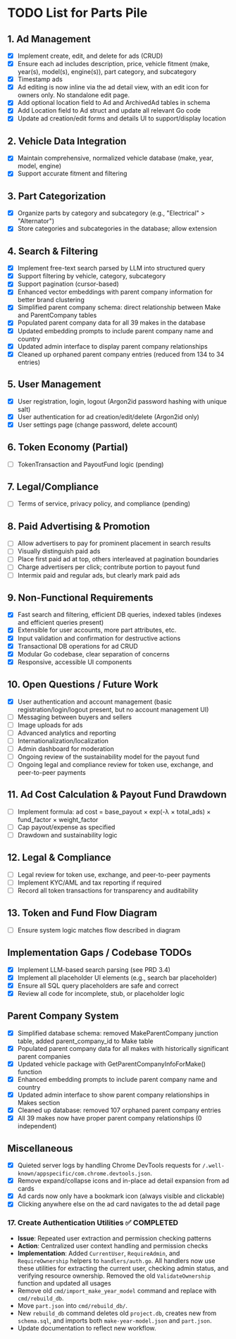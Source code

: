 # TODO List for Parts Pile

## 1. Ad Management
- [x] Implement create, edit, and delete for ads (CRUD)
- [x] Ensure each ad includes description, price, vehicle fitment (make, year(s), model(s), engine(s)), part category, and subcategory
- [x] Timestamp ads
- [x] Ad editing is now inline via the ad detail view, with an edit icon for owners only. No standalone edit page.
- [x] Add optional location field to Ad and ArchivedAd tables in schema
- [x] Add Location field to Ad struct and update all relevant Go code
- [x] Update ad creation/edit forms and details UI to support/display location

## 2. Vehicle Data Integration
- [x] Maintain comprehensive, normalized vehicle database (make, year, model, engine)
- [x] Support accurate fitment and filtering

## 3. Part Categorization
- [x] Organize parts by category and subcategory (e.g., "Electrical" > "Alternator")
- [x] Store categories and subcategories in the database; allow extension

## 4. Search & Filtering
- [x] Implement free-text search parsed by LLM into structured query
- [x] Support filtering by vehicle, category, subcategory
- [x] Support pagination (cursor-based)
- [x] Enhanced vector embeddings with parent company information for better brand clustering
- [x] Simplified parent company schema: direct relationship between Make and ParentCompany tables
- [x] Populated parent company data for all 39 makes in the database
- [x] Updated embedding prompts to include parent company name and country
- [x] Updated admin interface to display parent company relationships
- [x] Cleaned up orphaned parent company entries (reduced from 134 to 34 entries)

## 5. User Management
- [x] User registration, login, logout (Argon2id password hashing with unique salt)
- [x] User authentication for ad creation/edit/delete (Argon2id only)
- [x] User settings page (change password, delete account)

## 6. Token Economy (Partial)
- [ ] TokenTransaction and PayoutFund logic (pending)

## 7. Legal/Compliance
- [ ] Terms of service, privacy policy, and compliance (pending)

## 8. Paid Advertising & Promotion
- [ ] Allow advertisers to pay for prominent placement in search results
- [ ] Visually distinguish paid ads
- [ ] Place first paid ad at top, others interleaved at pagination boundaries
- [ ] Charge advertisers per click; contribute portion to payout fund
- [ ] Intermix paid and regular ads, but clearly mark paid ads

## 9. Non-Functional Requirements
- [x] Fast search and filtering, efficient DB queries, indexed tables (indexes and efficient queries present)
- [x] Extensible for user accounts, more part attributes, etc.
- [x] Input validation and confirmation for destructive actions
- [x] Transactional DB operations for ad CRUD
- [x] Modular Go codebase, clear separation of concerns
- [x] Responsive, accessible UI components

## 10. Open Questions / Future Work
- [x] User authentication and account management (basic registration/login/logout present, but no account management UI)
- [ ] Messaging between buyers and sellers
- [ ] Image uploads for ads
- [ ] Advanced analytics and reporting
- [ ] Internationalization/localization
- [ ] Admin dashboard for moderation
- [ ] Ongoing review of the sustainability model for the payout fund
- [ ] Ongoing legal and compliance review for token use, exchange, and peer-to-peer payments

## 11. Ad Cost Calculation & Payout Fund Drawdown
- [ ] Implement formula: ad cost = base_payout × exp(-λ × total_ads) × fund_factor × weight_factor
- [ ] Cap payout/expense as specified
- [ ] Drawdown and sustainability logic

## 12. Legal & Compliance
- [ ] Legal review for token use, exchange, and peer-to-peer payments
- [ ] Implement KYC/AML and tax reporting if required
- [ ] Record all token transactions for transparency and auditability

## 13. Token and Fund Flow Diagram
- [ ] Ensure system logic matches flow described in diagram

## Implementation Gaps / Codebase TODOs
- [x] Implement LLM-based search parsing (see PRD 3.4)
- [x] Implement all placeholder UI elements (e.g., search bar placeholder)
- [x] Ensure all SQL query placeholders are safe and correct
- [x] Review all code for incomplete, stub, or placeholder logic

## Parent Company System
- [x] Simplified database schema: removed MakeParentCompany junction table, added parent_company_id to Make table
- [x] Populated parent company data for all makes with historically significant parent companies
- [x] Updated vehicle package with GetParentCompanyInfoForMake() function
- [x] Enhanced embedding prompts to include parent company name and country
- [x] Updated admin interface to show parent company relationships in Makes section
- [x] Cleaned up database: removed 107 orphaned parent company entries
- [x] All 39 makes now have proper parent company relationships (0 independent)

## Miscellaneous
- [x] Quieted server logs by handling Chrome DevTools requests for `/.well-known/appspecific/com.chrome.devtools.json`.
- [x] Remove expand/collapse icons and in-place ad detail expansion from ad cards
- [x] Ad cards now only have a bookmark icon (always visible and clickable)
- [x] Clicking anywhere else on the ad card navigates to the ad detail page

### 17. Create Authentication Utilities ✅ COMPLETED
- **Issue**: Repeated user extraction and permission checking patterns
- **Action**: Centralized user context handling and permission checks
- **Implementation**: Added `CurrentUser`, `RequireAdmin`, and `RequireOwnership` helpers to `handlers/auth.go`. All handlers now use these utilities for extracting the current user, checking admin status, and verifying resource ownership. Removed the old `ValidateOwnership` function and updated all usages 
- Remove old `cmd/import_make_year_model` command and replace with `cmd/rebuild_db`.
- Move `part.json` into `cmd/rebuild_db/`.
- New `rebuild_db` command deletes old `project.db`, creates new from `schema.sql`, and imports both `make-year-model.json` and `part.json`.
- Update documentation to reflect new workflow. 